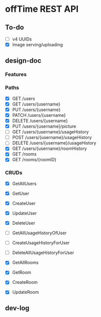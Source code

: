 # offTime REST API

## To-do

- [ ] v4 UUIDs
- [x] Image serving/uploading

## design-doc

### Features

### Paths

- [x] GET       /users
- [x] GET       /users/{username}
- [x] PUT       /users/{username}
- [x] PATCH     /users/{username}
- [x] DELETE    /users/{username}
- [x] PUT       /users/{username}/picture
- [ ] GET       /users/{username}/usageHistory 
- [ ] POST      /users/{username}/usageHistory 
- [ ] DELETE    /users/{username}/usageHistory 
- [x] GET    /users/{username}/roomHistory 
- [x] GET       /rooms
- [x] GET       /rooms/{roomID}

### CRUDs

- [x] GetAllUsers
- [x] GetUser
- [x] CreateUser
- [x] UpdateUser
- [x] DeleteUser

- [ ] GetAllUsageHistoryOfUser
- [ ] CreateUsageHistoryForUser
- [ ] DeleteAllUsageHistoryForUser

- [x] GetAllRooms
- [x] GetRoom
- [x] CreateRoom
- [x] UpdateRoom

## dev-log
